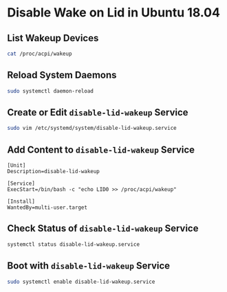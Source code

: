 # Disable Wake on Lid in Ubuntu 18.04

## List Wakeup Devices
```bash
cat /proc/acpi/wakeup
```

## Reload System Daemons
```bash
sudo systemctl daemon-reload 
```

## Create or Edit `disable-lid-wakeup` Service
```bash
sudo vim /etc/systemd/system/disable-lid-wakeup.service 
```

## Add Content to `disable-lid-wakeup` Service
```service
[Unit]
Description=disable-lid-wakeup

[Service]
ExecStart=/bin/bash -c "echo LID0 >> /proc/acpi/wakeup"

[Install]
WantedBy=multi-user.target
```

## Check Status of `disable-lid-wakeup` Service
```bash
systemctl status disable-lid-wakeup.service
```

## Boot with `disable-lid-wakeup` Service
```bash
sudo systemctl enable disable-lid-wakeup.service
```

